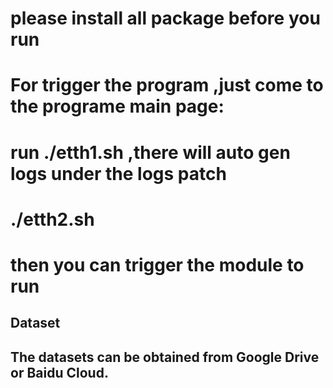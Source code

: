 
<!-- This is define by 周思佳,do not use for your page -->
# please install all package before you run
# For trigger the program ,just come to the programe main page:
# run ./etth1.sh ,there will auto gen logs under the logs patch
# ./etth2.sh 
# then you can trigger the module to run
## Dataset
## The datasets can be obtained from Google Drive or Baidu Cloud.
